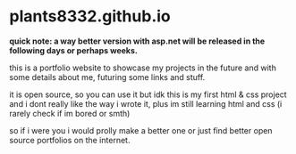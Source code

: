 # plants8332.github.io
**quick note: a way better version with asp.net will be released in the following days or perhaps weeks.**

this is a portfolio website to showcase my projects in the future and with some details about me, futuring some links and stuff.

it is open source, so you can use it but idk this is my first html & css project and i dont really like the way i wrote it, plus im still learning html and css (i rarely check if im bored or smth)

so if i were you i would prolly make a better one or just find better open source portfolios on the internet.
